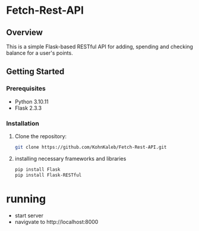 # Fetch-Rest-API

## Overview

This is a simple Flask-based RESTful API for adding, spending and checking balance for a user's points.

## Getting Started

### Prerequisites

- Python 3.10.11
- Flask 2.3.3

### Installation

1. Clone the repository:

   ```bash
   git clone https://github.com/KohnKaleb/Fetch-Rest-API.git
2. installing necessary frameworks and libraries
   ```bash
   pip install Flask
   pip install Flask-RESTful

# running
- start server
- navigvate to http://localhost:8000
